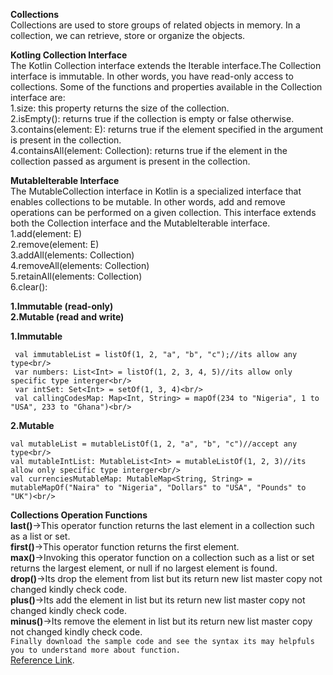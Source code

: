 
**Collections**<br/>
Collections are used to store groups of related objects in memory. In a collection, we can retrieve, store or organize the objects.<br/>

**Kotling Collection Interface**<br/>
The Kotlin Collection interface extends the Iterable interface.The Collection interface is immutable. In other words, you have read-only access to collections.
Some of the functions and properties available in the Collection interface are:<br/>
1.size: this property returns the size of the collection.<br/>
2.isEmpty(): returns true if the collection is empty or false otherwise.<br/> 
3.contains(element: E): returns true if the element specified in the argument is present in the collection.<br/>
4.containsAll(element: Collection<E>): returns true if the element in the collection passed as argument is present 
in the collection.<br/>  

**MutableIterable Interface**<br/>
The MutableCollection interface in Kotlin is a specialized interface that enables collections to be mutable. In other words, add and remove operations can be performed on a given collection. This interface extends both the Collection interface and the MutableIterable interface.<br/>
1.add(element: E)<br/>
2.remove(element: E)<br/>
3.addAll(elements: Collection<E>)<br/>
4.removeAll(elements: Collection<E>)<br/>
5.retainAll(elements: Collection<E>)<br/>
6.clear():<br/>

**1.Immutable (read-only)**<br/>
 **2.Mutable (read and write)**
 
 **1.Immutable**<br/> 
 ```
  val immutableList = listOf(1, 2, "a", "b", "c");//its allow any type<br/>
  var numbers: List<Int> = listOf(1, 2, 3, 4, 5)//its allow only specific type interger<br/>
  var intSet: Set<Int> = setOf(1, 3, 4)<br/> 
  val callingCodesMap: Map<Int, String> = mapOf(234 to "Nigeria", 1 to "USA", 233 to "Ghana")<br/>
  ```
  **2.Mutable**<br/>
  ```
  val mutableList = mutableListOf(1, 2, "a", "b", "c")//accept any type<br/>
  val mutableIntList: MutableList<Int> = mutableListOf(1, 2, 3)//its allow only specific type interger<br/>
  val currenciesMutableMap: MutableMap<String, String> = mutableMapOf("Naira" to "Nigeria", "Dollars" to "USA", "Pounds" to "UK")<br/>
```

**Collections Operation Functions**<br/>
 **last()**->This operator function returns the last element in a collection such as a list or set.<br/>
 **first()**->This operator function returns the first element.<br/>
 **max()**->Invoking this operator function on a collection such as a list or set returns the largest element, or null if no largest element is found.<br/>
 **drop()**->Its drop the element from list but its return new list master copy not changed kindly check code.<br/>
  **plus()**->Its add the element in list but its return new list master copy not changed kindly check code.<br/>
  **minus()**->Its remove the element in list but its return new list master copy not changed kindly check code.<br/>
 `Finally download the sample code and see the syntax its may helpfuls you to understand more about function.`<br/>
 [Reference Link](https://code.tutsplus.com/tutorials/kotlin-from-scratch-ranges-and-collections--cms-29397).
